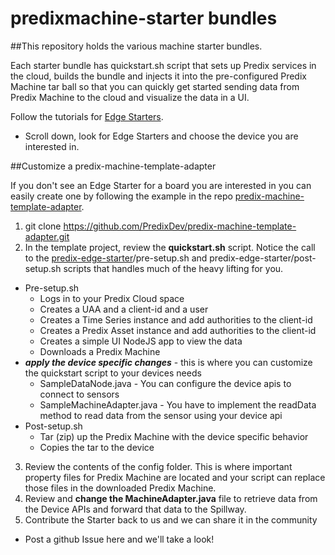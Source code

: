 # predixmachine-starter bundles
##This repository holds the various machine starter bundles.

Each starter bundle has quickstart.sh script that sets up Predix services in the cloud, builds the bundle and injects it into the pre-configured Predix Machine tar ball so that you can quickly get started sending data from Predix Machine to the cloud and visualize the data in a UI.

Follow the tutorials for [Edge Starters](http://predix.io/resources/tutorials).  
  - Scroll down, look for Edge Starters and choose the device you are interested in.

##Customize a predix-machine-template-adapter 

If you don't see an Edge Starter for a board you are interested in you can easily create one by following the example in the repo [predix-machine-template-adapter](https://github.com/PredixDev/predix-machine-template-adapter.git).

1. git clone https://github.com/PredixDev/predix-machine-template-adapter.git
2. In the template project, review the **quickstart.sh** script.  Notice the call to the  [predix-edge-starter](https://github.com/PredixDev/predix-edge-starter.git)/pre-setup.sh and predix-edge-starter/post-setup.sh scripts that handles much of the heavy lifting for you.  
  - Pre-setup.sh
    - Logs in to your Predix Cloud space 
    - Creates a UAA and a client-id and a user
    - Creates a Time Series instance and add authorities to the client-id
    - Creates a Predix Asset instance and add authorities to the client-id
    - Creates a simple UI NodeJS app to view the data
    - Downloads a Predix Machine
  - ***apply the device specific changes*** - this is where you can customize the quickstart script to your devices needs
    - SampleDataNode.java - You can configure the device apis to connect to sensors
    - SampleMachineAdapter.java - You have to implement the readData method to read data from the sensor using your device api
  - Post-setup.sh
    - Tar (zip) up the Predix Machine with the device specific behavior
    - Copies the tar to the device
3. Review the contents of the config folder.  This is where important property files for Predix Machine are located and your script can replace those files in the downloaded Predix Machine.
4. Review and **change the MachineAdapter.java** file to retrieve data from the Device APIs and forward that data to the Spillway.
5. Contribute the Starter back to us and we can share it in the community
  - Post a github Issue here and we'll take a look!
